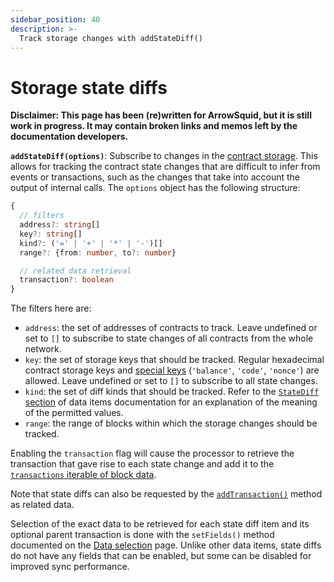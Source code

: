 ```yaml
---
sidebar_position: 40
description: >-
  Track storage changes with addStateDiff()
---
```


# Storage state diffs

**Disclaimer: This page has been (re)written for ArrowSquid, but it is still work in progress. It may contain broken links and memos left by the documentation developers.**

[//]: # (???? Consider replacing the coinsbench link with something else. The article is good, but I'm not sure it's a good idea to use it here.)

[//]: # (!!!! Remove the /arrowsquid prefixes once the release becomes stable)

**`addStateDiff(options)`**: Subscribe to changes in the [contract storage](https://coinsbench.com/solidity-layout-and-access-of-storage-variables-simply-explained-1ce964d7c738). This allows for tracking the contract state changes that are difficult to infer from events or transactions, such as the changes that take into account the output of internal calls. The `options` object has the following structure:
```typescript
{
  // filters
  address?: string[]
  key?: string[]
  kind?: ('=' | '+' | '*' | '-')[]
  range?: {from: number, to?: number}

  // related data retrieval
  transaction?: boolean
}
```
The filters here are:
+ `address`: the set of addresses of contracts to track. Leave undefined or set to `[]` to subscribe to state changes of all contracts from the whole network.
+ `key`: the set of storage keys that should be tracked. Regular hexadecimal contract storage keys and [special keys](/arrowsquid/evm-indexing/context-interfaces/#statediff) (`'balance'`, `'code'`, `'nonce'`) are allowed. Leave undefined or set to `[]` to subscribe to all state changes.
+ `kind`: the set of diff kinds that should be tracked. Refer to the [`StateDiff` section](/arrowsquid/evm-indexing/context-interfaces/#statediff) of data items documentation for an explanation of the meaning of the permitted values.
+ `range`: the range of blocks within which the storage changes should be tracked.

[//]: # (!!!! Update when the filter set stabilizes)

Enabling the `transaction` flag will cause the processor to retrieve the transaction that gave rise to each state change and add it to the [`transactions` iterable of block data](/arrowsquid/evm-indexing/context-interfaces/#blockdata).

Note that state diffs can also be requested by the [`addTransaction()`](../transactions) method as related data.

[//]: # (???? Check whether the final version adds the transaction to the items, too)
[//]: # (???? Check that the statement about all fields being disable-only for state diffs still holds in the final version)

Selection of the exact data to be retrieved for each state diff item and its optional parent transaction is done with the `setFields()` method documented on the [Data selection](../data-selection) page. Unlike other data items, state diffs do not have any fields that can be enabled, but some can be disabled for improved sync performance.

[//]: # (!!!! Add example)
